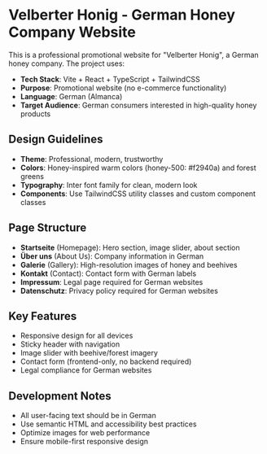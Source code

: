 <!-- Use this file to provide workspace-specific custom instructions to Copilot. For more details, visit https://code.visualstudio.com/docs/copilot/copilot-customization#_use-a-githubcopilotinstructionsmd-file -->

# Velberter Honig - German Honey Company Website

This is a professional promotional website for "Velberter Honig", a German honey company. The project uses:

- **Tech Stack**: Vite + React + TypeScript + TailwindCSS
- **Purpose**: Promotional website (no e-commerce functionality)
- **Language**: German (Almanca)
- **Target Audience**: German consumers interested in high-quality honey products

## Design Guidelines

- **Theme**: Professional, modern, trustworthy
- **Colors**: Honey-inspired warm colors (honey-500: #f2940a) and forest greens
- **Typography**: Inter font family for clean, modern look
- **Components**: Use TailwindCSS utility classes and custom component classes

## Page Structure

- **Startseite** (Homepage): Hero section, image slider, about section
- **Über uns** (About Us): Company information in German
- **Galerie** (Gallery): High-resolution images of honey and beehives
- **Kontakt** (Contact): Contact form with German labels
- **Impressum**: Legal page required for German websites
- **Datenschutz**: Privacy policy required for German websites

## Key Features

- Responsive design for all devices
- Sticky header with navigation
- Image slider with beehive/forest imagery
- Contact form (frontend-only, no backend required)
- Legal compliance for German websites

## Development Notes

- All user-facing text should be in German
- Use semantic HTML and accessibility best practices
- Optimize images for web performance
- Ensure mobile-first responsive design
